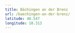 ```yaml
---
title: Bächingen an der Brenz
url: /baechingen-an-der-brenz/
latitude: 48.547
longitude: 10.313
---
```

